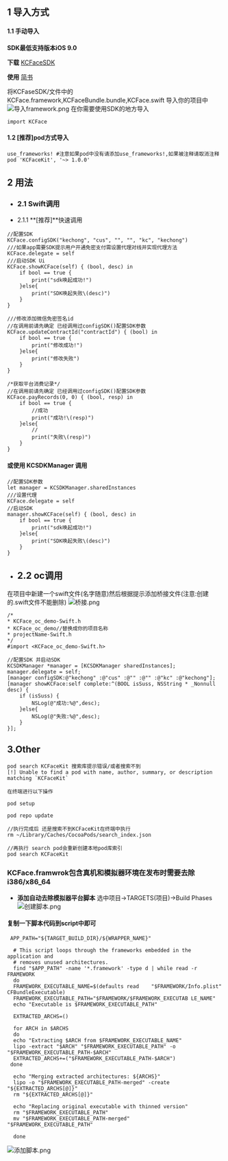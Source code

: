 
## 1 导入方式
#### 1.1 手动导入
**SDK最低支持版本iOS 9.0**

**下载** [KCFaceSDK]([https://github.com/SunShineLOL/KCFaceSDK](https://github.com/SunShineLOL/KCFaceSDK) )

**使用** [简书]([https://www.jianshu.com/p/b1806ccfd8bc](https://www.jianshu.com/p/b1806ccfd8bc))

将KCFaseSDK/文件中的KCFace.framework,KCFaceBundle.bundle,KCFace.swift 导入你的项目中
![导入framework.png](https://upload-images.jianshu.io/upload_images/4277317-384920b44da27001.png?imageMogr2/auto-orient/strip%7CimageView2/2/w/1240)
在你需要使用SDK的地方导入
```
import KCFace
```
#### 1.2 [推荐]pod方式导入
```
use_frameworks! #注意如果pod中没有请添加use_frameworks!,如果被注释请取消注释
pod 'KCFaceKit', '~> 1.0.0'
```
## 2 用法
- ### 2.1 Swift调用
- 2.1.1 **[推荐]**快速调用
```
//配置SDK
KCFace.configSDK("kechong", "cus", "", "", "kc", "kechong")
///如果app需要SDK提示用户开通免密支付需设置代理对线并实现代理方法
KCFace.delegate = self
///启动SDK Ui
KCFace.showKCFace(self) { (bool, desc) in
    if bool == true {
        print("sdk唤起成功!")
    }else{
        print("SDK唤起失败\(desc)")
    }
}
```
```
///修改添加微信免密签名id
//在调用前请先确定 已经调用过configSDK()配置SDK参数
KCFace.updateContractId("contractId") { (bool) in
    if bool == true {
        print("修改成功!")
    }else{
        print("修改失败")
    }
}
```
```
/*获取平台消费记录*/
//在调用前请先确定 已经调用过configSDK()配置SDK参数 
KCFace.payRecords(0, 0) { (bool, resp) in
    if bool == true {
        //成功
        print("成功!\(resp)")
    }else{
        //
        print("失败\(resp)")
    }
}
```
#### 或使用 **KCSDKManager** 调用
```
//配置SDK参数
let manager = KCSDKManager.sharedInstances
///设置代理
KCFace.delegate = self
//启动SDK
manager.showKCFace(self) { (bool, desc) in
    if bool == true {
        print("sdk唤起成功!")
    }else{
        print("SDK唤起失败\(desc)")
    }
}
```
- ## 2.2 oc调用
在项目中新建一个swift文件(名字随意)然后根据提示添加桥接文件(注意:创建的.swift文件不能删除)
![桥接.png](https://upload-images.jianshu.io/upload_images/4277317-f82f4345516e219a.png?imageMogr2/auto-orient/strip%7CimageView2/2/w/1240)
```
/*
* KCFace_oc_demo-Swift.h 
* KCFace_oc_demo//替换成你的项目名称
* projectName-Swift.h
*/
#import <KCFace_oc_demo-Swift.h>
```
```
//配置SDK 并启动SDK
KCSDKManager *manager = [KCSDKManager sharedInstances];
manager.delegate = self;
[manager configSDK:@"kechong" :@"cus" :@"" :@"" :@"kc" :@"kechong"];
[manager showKCFace:self complete:^(BOOL isSuss, NSString * _Nonnull desc) {
    if (isSuss) {
        NSLog(@"成功:%@",desc);
    }else{
        NSLog(@"失败:%@",desc);
    }
}];
```
## 3.Other

```
pod search KCFaceKit 搜索库提示错误/或者搜索不到
[!] Unable to find a pod with name, author, summary, or description matching `KCFaceKit`
```
```
在终端进行以下操作

pod setup

pod repo update

//执行完成后 还是搜索不到KCFaceKit在终端中执行 
rm ~/Library/Caches/CocoaPods/search_index.json

//再执行 search pod会重新创建本地pod库索引
pod search KCFaceKit

```
### KCFace.framwrok包含真机和模拟器环境在发布时需要去除i386/x86_64 
- **添加自动去除模拟器平台脚本**
选中项目->TARGETS(项目)->Build Phases
![创建脚本.png](https://upload-images.jianshu.io/upload_images/4277317-354548527303e744.png?imageMogr2/auto-orient/strip%7CimageView2/2/w/1240)
#### 复制一下脚本代码到script中即可
```
 APP_PATH="${TARGET_BUILD_DIR}/${WRAPPER_NAME}"
 
  # This script loops through the frameworks embedded in the application and
  # removes unused architectures.
  find "$APP_PATH" -name '*.framework' -type d | while read -r FRAMEWORK
  do
  FRAMEWORK_EXECUTABLE_NAME=$(defaults read    "$FRAMEWORK/Info.plist" CFBundleExecutable)
  FRAMEWORK_EXECUTABLE_PATH="$FRAMEWORK/$FRAMEWORK_EXECUTAB LE_NAME"
  echo "Executable is $FRAMEWORK_EXECUTABLE_PATH"
 
  EXTRACTED_ARCHS=()
 
  for ARCH in $ARCHS
  do
  echo "Extracting $ARCH from $FRAMEWORK_EXECUTABLE_NAME"
  lipo -extract "$ARCH" "$FRAMEWORK_EXECUTABLE_PATH" -o       "$FRAMEWORK_EXECUTABLE_PATH-$ARCH"
  EXTRACTED_ARCHS+=("$FRAMEWORK_EXECUTABLE_PATH-$ARCH")
 done
 
  echo "Merging extracted architectures: ${ARCHS}"
  lipo -o "$FRAMEWORK_EXECUTABLE_PATH-merged" -create   "${EXTRACTED_ARCHS[@]}"
  rm "${EXTRACTED_ARCHS[@]}"
 
  echo "Replacing original executable with thinned version"
  rm "$FRAMEWORK_EXECUTABLE_PATH"
  mv "$FRAMEWORK_EXECUTABLE_PATH-merged"    "$FRAMEWORK_EXECUTABLE_PATH"
 
  done
```
![添加脚本.png](https://upload-images.jianshu.io/upload_images/4277317-4fc64a226b83ba7d.png?imageMogr2/auto-orient/strip%7CimageView2/2/w/1240)
